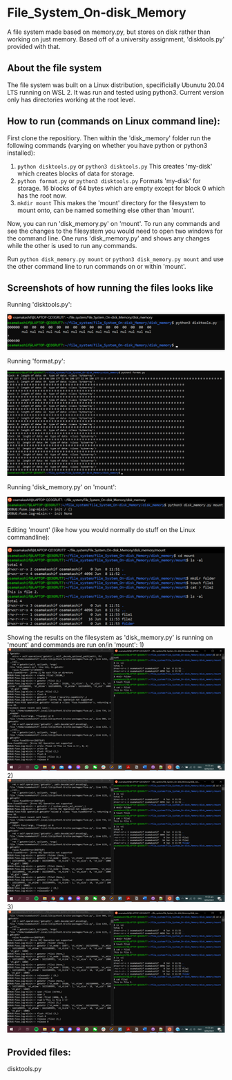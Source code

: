 # File_System_On-disk_Memory
A file system made based on memory.py, but stores on disk rather than working on just memory. Based off of a university assignment, 'disktools.py' provided with that.

## About the file system

The file system was built on a Linux distribution, specificially Ubunutu 20.04 LTS running on WSL 2.
It was run and tested using python3.
Current version only has directories working at the root level.

## How to run (commands on Linux command line):

First clone the repositiory.
Then within the 'disk_memory' folder run the following commands (varying on whether you have python or python3 installed):
1) `python disktools.py` or `python3 disktools.py`
This creates 'my-disk' which creates blocks of data for storage.
2) `python format.py` or `python3 disktools.py`
Formats 'my-disk' for storage. 16 blocks of 64 bytes which are empty except for block 0 which has the root now.
3) `mkdir mount`
This makes the 'mount' directory for the filesystem to mount onto, can be named something else other than 'mount'.

Now, you can run 'disk_memory.py' on 'mount'.
To run any commands and see the changes to the filesystem you would need to open two windows for the command line.
One runs 'disk_memory.py' and shows any changes while the other is used to run any commands.

Run `python disk_memory.py mount` or `python3 disk_memory.py mount` and use the other command line to run commands on or within 'mount'.

## Screenshots of how running the files looks like

Running 'disktools.py':

<img src="Screenshots/disktools.py.png">

Running 'format.py':

<img src="Screenshots/format.py.png">

Running 'disk_memory.py' on 'mount':

<img src="Screenshots/disk_memory.py.png">

Editing 'mount' (like how you would normally do stuff on the Linux commandline):

<img src="Screenshots/editing_mount.png">

Showing the results on the filesystem as 'disk_memory.py' is running on 'mount' and commands are run on/in 'mount':
1)
<img src="Screenshots/editing_mount_and_running_disk_memory_(1).png">
2)
<img src="Screenshots/editing_mount_and_running_disk_memory_(2).png">
3)
<img src="Screenshots/editing_mount_and_running_disk_memory_(3).png">

## Provided files:

disktools.py